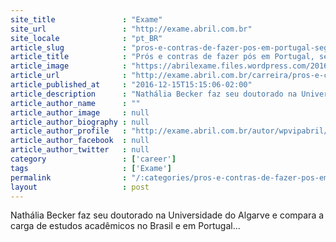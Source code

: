 ```yaml
---
site_title               : "Exame"
site_url                 : "http://exame.abril.com.br"
site_locale              : "pt_BR"
article_slug             : "pros-e-contras-de-fazer-pos-em-portugal-segundo-uma-brasileira"
article_title            : "Prós e contras de fazer pós em Portugal, segundo uma brasileira"
article_image            : "https://abrilexame.files.wordpress.com/2016/12/algarve.jpg?quality=70&strip=all&w=680"
article_url              : "http://exame.abril.com.br/carreira/pros-e-contras-de-fazer-pos-em-portugal-segundo-uma-brasileira/"
article_published_at     : "2016-12-15T15:15:06-02:00"
article_description      : "Nathália Becker faz seu doutorado na Universidade do Algarve e compara a carga de estudos acadêmicos no Brasil e em Portugal..."
article_author_name      : ""
article_author_image     : null
article_author_biography : null
article_author_profile   : "http://exame.abril.com.br/autor/wpvipabril/"
article_author_facebook  : null
article_author_twitter   : null
category                 : ['career']
tags                     : ['Exame']
permalink                : "/:categories/pros-e-contras-de-fazer-pos-em-portugal-segundo-uma-brasileira/"
layout                   : post
---
```


Nathália Becker faz seu doutorado na Universidade do Algarve e compara a carga de estudos acadêmicos no Brasil e em Portugal...
